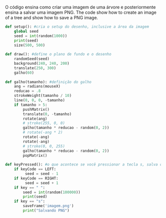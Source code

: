 O código ensina como criar uma imagem de uma árvore e posteriormente ensina a salvar uma imagem PNG.
The code show how to create an image of a tree and show how to save a PNG image.

```python
def setup(): #cria o setup do desenho, inclusive a área da imagem
    global seed
    seed = int(random(1000))
    print(seed)
    size(500, 500)
    
def draw(): #define o plano de fundo e o desenho
    randomSeed(seed)
    background(240, 240, 200)
    translate(250, 300)
    galho(60)
          
def galho(tamanho): #definição do galho
    ang = radians(mouseX)
    reducao = .8
    strokeWeight(tamanho / 10)
    line(0, 0, 0, -tamanho)
    if tamanho > 5:
        pushMatrix()
        translate(0, -tamanho)
        rotate(ang)
        # stroke(255, 0, 0)
        galho(tamanho * reducao - random(0, 2))
        # rotate(-ang * 2)
        rotate(-ang)
        rotate(-ang)
        # stroke(0, 0, 255)
        galho(tamanho * reducao - random(0, 2))
        popMatrix()
          
def keyPressed(): #o que acontece se você pressionar a tecla s, salva o PNG
    if keyCode == LEFT:
         seed = seed - 1
    if keyCode == RIGHT:
         seed = seed + 1
    if key == " ":
        seed = int(random(100000))
        print(seed)
    if key == "s":
        saveFrame('imagem.png')
        print("Salvando PNG")
```
